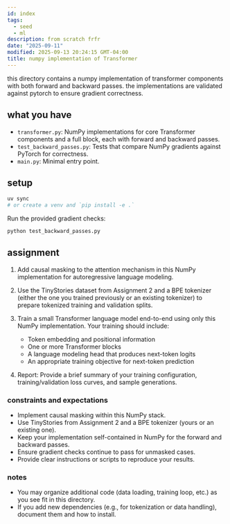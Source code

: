 ```yaml
---
id: index
tags:
  - seed
  - ml
description: from scratch frfr
date: "2025-09-11"
modified: 2025-09-13 20:24:15 GMT-04:00
title: numpy implementation of Transformer
---
```


this directory contains a numpy implementation of transformer components with both forward and backward passes. the implementations are validated against pytorch to ensure gradient correctness.

## what you have

- `transformer.py`: NumPy implementations for core Transformer components and a full block, each with forward and backward passes.
- `test_backward_passes.py`: Tests that compare NumPy gradients against PyTorch for correctness.
- `main.py`: Minimal entry point.

## setup

```bash
uv sync
# or create a venv and `pip install -e .`
```

Run the provided gradient checks:

```bash
python test_backward_passes.py
```

## assignment

1. Add causal masking to the attention mechanism in this NumPy implementation for autoregressive language modeling.

2. Use the TinyStories dataset from Assignment 2 and a BPE tokenizer (either the one you trained previously or an existing tokenizer) to prepare tokenized training and validation splits.

3. Train a small Transformer language model end-to-end using only this NumPy implementation. Your training should include:
   - Token embedding and positional information
   - One or more Transformer blocks
   - A language modeling head that produces next-token logits
   - An appropriate training objective for next-token prediction

4. Report: Provide a brief summary of your training configuration, training/validation loss curves, and sample generations.

### constraints and expectations

- Implement causal masking within this NumPy stack.
- Use TinyStories from Assignment 2 and a BPE tokenizer (yours or an existing one).
- Keep your implementation self-contained in NumPy for the forward and backward passes.
- Ensure gradient checks continue to pass for unmasked cases.
- Provide clear instructions or scripts to reproduce your results.

### notes

- You may organize additional code (data loading, training loop, etc.) as you see fit in this directory.
- If you add new dependencies (e.g., for tokenization or data handling), document them and how to install.
